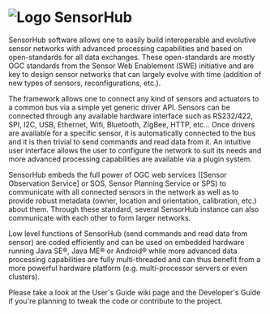 ![Logo](../../wiki/images/sensorhub_logo_128.png) SensorHub
===========================================================

SensorHub software allows one to easily build interoperable and evolutive sensor networks with advanced processing capabilities and based on open-standards for all data exchanges. These open-standards are mostly OGC standards from the Sensor Web Enablement (SWE) initiative and are key to design sensor networks that can largely evolve with time (addition of new types of sensors, reconfigurations, etc.).

The framework allows one to connect any kind of sensors and actuators to a common bus via a simple yet generic driver API. Sensors can be connected through any available hardware interface such as RS232/422, SPI, I2C, USB, Ethernet, Wifi, Bluetooth, ZigBee, HTTP, etc... Once drivers are available for a specific sensor, it is automatically connected to the bus and it is then trivial to send commands and read data from it. An intuitive user interface allows the user to configure the network to suit its needs and more advanced processing capabilities are available via a plugin system.

SensorHub embeds the full power of OGC web services ([Sensor Observation Service] or SOS, Sensor Planning Service or SPS) to communicate with all connected sensors in the network as well as to provide robust metadata (owner, location and orientation, calibration, etc.) about them. Through these standard, several SensorHub instance can also communicate with each other to form larger networks.

Low level functions of SensorHub (send commands and read data from sensor) are coded efficiently and can be used on embedded hardware running Java SE®, Java ME® or Android® while more advanced data processing capabilities are fully multi-threaded and can thus benefit from a more powerful hardware platform (e.g. multi-processor servers or even clusters).

Please take a look at the User's Guide wiki page and the Developer's Guide if you're planning to tweak the code or contribute to the project.
